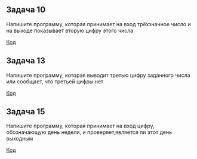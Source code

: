 ## Задача 10

Напишите программу, которая принимает на вход трёхзначное число и на выходе показывает вторую цифру этого числа

[Код](Task10/Program.cs)

## Задача 13

Напишите программу, которая выводит третью цифру заданного числа или сообщает, что третьей цифры нет

[Код](Task13/Program.cs)

## Задача 15

Напишите программу, которая принимает на вход цифру, обозначающую день недели, и проверяет,является ли этот день выходным

[Код](Task15/Program.cs)